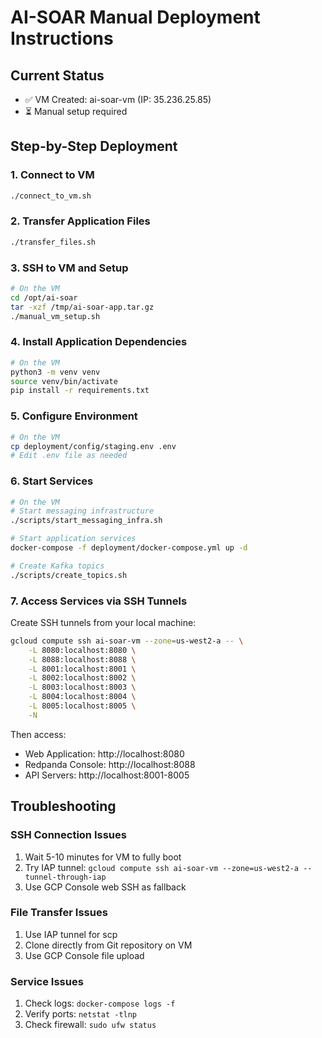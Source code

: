 # AI-SOAR Manual Deployment Instructions

## Current Status
- ✅ VM Created: ai-soar-vm (IP: 35.236.25.85)
- ⏳ Manual setup required

## Step-by-Step Deployment

### 1. Connect to VM
```bash
./connect_to_vm.sh
```

### 2. Transfer Application Files
```bash
./transfer_files.sh
```

### 3. SSH to VM and Setup
```bash
# On the VM
cd /opt/ai-soar
tar -xzf /tmp/ai-soar-app.tar.gz
./manual_vm_setup.sh
```

### 4. Install Application Dependencies
```bash
# On the VM
python3 -m venv venv
source venv/bin/activate
pip install -r requirements.txt
```

### 5. Configure Environment
```bash
# On the VM
cp deployment/config/staging.env .env
# Edit .env file as needed
```

### 6. Start Services
```bash
# On the VM
# Start messaging infrastructure
./scripts/start_messaging_infra.sh

# Start application services
docker-compose -f deployment/docker-compose.yml up -d

# Create Kafka topics
./scripts/create_topics.sh
```

### 7. Access Services via SSH Tunnels
Create SSH tunnels from your local machine:
```bash
gcloud compute ssh ai-soar-vm --zone=us-west2-a -- \
    -L 8080:localhost:8080 \
    -L 8088:localhost:8088 \
    -L 8001:localhost:8001 \
    -L 8002:localhost:8002 \
    -L 8003:localhost:8003 \
    -L 8004:localhost:8004 \
    -L 8005:localhost:8005 \
    -N
```

Then access:
- Web Application: http://localhost:8080
- Redpanda Console: http://localhost:8088
- API Servers: http://localhost:8001-8005

## Troubleshooting

### SSH Connection Issues
1. Wait 5-10 minutes for VM to fully boot
2. Try IAP tunnel: `gcloud compute ssh ai-soar-vm --zone=us-west2-a --tunnel-through-iap`
3. Use GCP Console web SSH as fallback

### File Transfer Issues
1. Use IAP tunnel for scp
2. Clone directly from Git repository on VM
3. Use GCP Console file upload

### Service Issues
1. Check logs: `docker-compose logs -f`
2. Verify ports: `netstat -tlnp`
3. Check firewall: `sudo ufw status`
